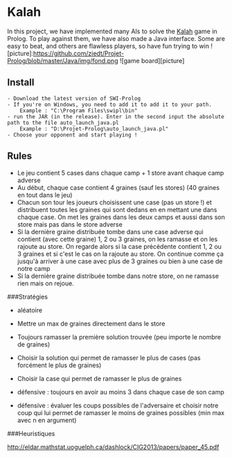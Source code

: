 Kalah
======

In this project, we have implemented many AIs to solve the [Kalah](http://en.wikipedia.org/wiki/Kalah "Kalah in Wikipedia")  game in Prolog. To play against them, we have also made a Java interface. Some are easy to beat, and others are flawless players, so have fun trying to win !
[picture]:https://github.com/ziedt/Projet-Prolog/blob/master/Java/img/fond.png
![game board][picture]

## Install
```
- Download the latest version of SWI-Prolog
- If you're on Windows, you need to add it to add it to your path.
	Example : "C:\Program Files\swipl\bin"
- run the JAR (in the release). Enter in the second input the absolute path to the file auto_launch_java.pl
	Example : "D:\Projet-Prolog\auto_launch_java.pl"
- Choose your opponent and start playing !
```
## Rules
- Le jeu contient 5 cases dans chaque camp + 1 store avant chaque camp adverse
- Au début, chaque case contient 4 graines (sauf les stores) (40 graines en tout dans le jeu)
- Chacun son tour les joueurs choisissent une case (pas un store !) et distribuent toutes les graines qui sont dedans en en mettant une dans chaque case. On met les graines dans les deux camps et aussi dans son store mais pas dans le store adverse
- Si la dernière graine distribuée tombe dans une case adverse qui contient (avec cette graine) 1, 2 ou 3 graines, on les ramasse et on les rajoute au store. On regarde alors si la case précédente contient 1, 2 ou 3 graines et si c'est le cas on la rajoute au store. On continue comme ça jusqu'à arriver à une case avec plus de 3 graines ou bien à une case de notre camp
- Si la dernière graine distribuée tombe dans notre store, on ne ramasse rien mais on rejoue.


###Stratégies
- aléatoire

- Mettre un max de graines directement dans le store
- Toujours ramasser la première solution trouvée (peu importe le nombre de graines)
- Choisir la solution qui permet de ramasser le plus de cases (pas forcément le plus de graines)
- Choisir la case qui permet de ramasser le plus de graines

- défensive : toujours en avoir au moins 3 dans chaque case de son camp
- défensive : évaluer les coups possibles de l'adversaire et choisir notre coup qui lui permet de ramasser le moins de graines possibles (min max avec n en argument)

###Heuristiques

http://eldar.mathstat.uoguelph.ca/dashlock/CIG2013/papers/paper_45.pdf
